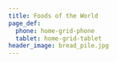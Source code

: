 ```yaml
---
title: Foods of the World
page_def:
  phone: home-grid-phone
  tablet: home-grid-tablet
header_image: bread_pile.jpg
---
```

